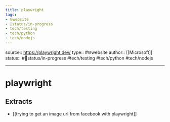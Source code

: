 ```yaml
---
title: playwright
tags:
- 🌐website
- 🚦status/in-progress
- tech/testing
- tech/python
- tech/nodejs
---
```


source:: https://playwright.dev/
type:: #🌐website
author:: [[Microsoft]]
status:: #🚦status/in-progress
#tech/testing #tech/python #tech/nodejs

---

# playwright

## Extracts
- [[trying to get an image url from facebook with playwright]]
